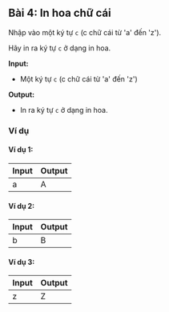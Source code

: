 ## Bài 4: In hoa chữ cái

Nhập vào một ký tự `c` (c chữ cái từ 'a' đến 'z').<br>

Hãy in ra ký tự `c` ở dạng in hoa.

**Input:**

- Một ký tự `c` (c chữ cái từ 'a' đến 'z')

**Output:**

- In ra ký tự `c` ở dạng in hoa.

### Ví dụ

#### Ví dụ 1:

| Input | Output |
|-------|--------|
| a     | A      |

#### Ví dụ 2:

| Input | Output |
|-------|--------|
| b     | B      |

#### Ví dụ 3:

| Input | Output |
|-------|--------|
| z     | Z      |
